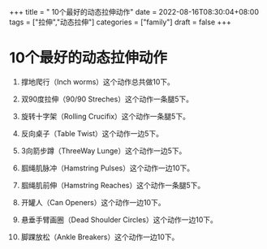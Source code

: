 +++
title = " 10个最好的动态拉伸动作"
date = 2022-08-16T08:30:04+08:00
tags = ["拉伸","动态拉伸"]
categories = ["family"]
draft = false
+++

#  10个最好的动态拉伸动作

1. 撑地爬行（Inch worms）这个动作总共做10下。

2.  双90度拉伸（90/90 Streches）这个动作一条腿5下。

3. 旋转十字架（Rolling Crucifix）这个动作一条腿5下。

4. 反向桌子（Table Twist）这个动作一边5下。

 5. 3向箭步蹲（ThreeWay Lunge）这个动作一边5下。

6. 腘绳肌脉冲（Hamstring Pulses）这个动作一边10下。

7. 腘绳肌前伸（Hamstring Reaches）这个动作一条腿5下。

8. 开罐人（Can Openers）这个动作一边10下。

9. 悬垂手臂画圈（Dead Shoulder Circles）这个动作一边10下。

10. 脚踝放松（Ankle Breakers）这个动作一边10下。
